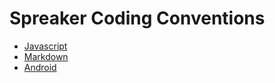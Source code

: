 # Spreaker Coding Conventions

- [Javascript](js/javascript.md)
- [Markdown](markdown/markdown.md)
- [Android](android/README.md)